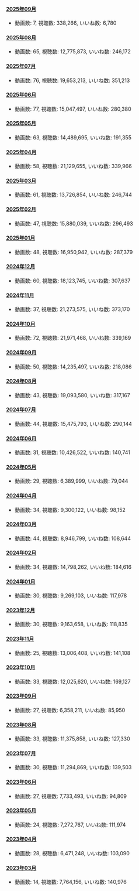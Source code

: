 #### [2025年09月](videos/202509 "wikilink")

-   動画数: 7, 視聴数: 338,266, いいね数: 6,780

#### [2025年08月](videos/202508 "wikilink")

-   動画数: 65, 視聴数: 12,775,873, いいね数: 246,172

#### [2025年07月](videos/202507 "wikilink")

-   動画数: 76, 視聴数: 19,653,213, いいね数: 351,213

#### [2025年06月](videos/202506 "wikilink")

-   動画数: 77, 視聴数: 15,047,497, いいね数: 280,380

#### [2025年05月](videos/202505 "wikilink")

-   動画数: 63, 視聴数: 14,489,695, いいね数: 191,355

#### [2025年04月](videos/202504 "wikilink")

-   動画数: 58, 視聴数: 21,129,655, いいね数: 339,966

#### [2025年03月](videos/202503 "wikilink")

-   動画数: 61, 視聴数: 13,726,854, いいね数: 246,744

#### [2025年02月](videos/202502 "wikilink")

-   動画数: 47, 視聴数: 15,880,039, いいね数: 296,493

#### [2025年01月](videos/202501 "wikilink")

-   動画数: 48, 視聴数: 16,950,942, いいね数: 287,379

#### [2024年12月](videos/202412 "wikilink")

-   動画数: 60, 視聴数: 18,123,745, いいね数: 307,637

#### [2024年11月](videos/202411 "wikilink")

-   動画数: 37, 視聴数: 21,273,575, いいね数: 373,170

#### [2024年10月](videos/202410 "wikilink")

-   動画数: 72, 視聴数: 21,971,468, いいね数: 339,169

#### [2024年09月](videos/202409 "wikilink")

-   動画数: 50, 視聴数: 14,235,497, いいね数: 218,086

#### [2024年08月](videos/202408 "wikilink")

-   動画数: 43, 視聴数: 19,093,580, いいね数: 317,167

#### [2024年07月](videos/202407 "wikilink")

-   動画数: 44, 視聴数: 15,475,793, いいね数: 290,144

#### [2024年06月](videos/202406 "wikilink")

-   動画数: 31, 視聴数: 10,426,522, いいね数: 140,741

#### [2024年05月](videos/202405 "wikilink")

-   動画数: 29, 視聴数: 6,389,999, いいね数: 79,044

#### [2024年04月](videos/202404 "wikilink")

-   動画数: 34, 視聴数: 9,300,122, いいね数: 98,152

#### [2024年03月](videos/202403 "wikilink")

-   動画数: 44, 視聴数: 8,946,799, いいね数: 108,644

#### [2024年02月](videos/202402 "wikilink")

-   動画数: 34, 視聴数: 14,798,262, いいね数: 184,616

#### [2024年01月](videos/202401 "wikilink")

-   動画数: 30, 視聴数: 9,269,103, いいね数: 117,978

#### [2023年12月](videos/202312 "wikilink")

-   動画数: 30, 視聴数: 9,163,658, いいね数: 118,835

#### [2023年11月](videos/202311 "wikilink")

-   動画数: 25, 視聴数: 13,006,408, いいね数: 141,108

#### [2023年10月](videos/202310 "wikilink")

-   動画数: 33, 視聴数: 12,025,620, いいね数: 169,127

#### [2023年09月](videos/202309 "wikilink")

-   動画数: 27, 視聴数: 6,358,211, いいね数: 85,950

#### [2023年08月](videos/202308 "wikilink")

-   動画数: 33, 視聴数: 11,375,858, いいね数: 127,330

#### [2023年07月](videos/202307 "wikilink")

-   動画数: 30, 視聴数: 11,294,869, いいね数: 139,503

#### [2023年06月](videos/202306 "wikilink")

-   動画数: 27, 視聴数: 7,733,493, いいね数: 94,809

#### [2023年05月](videos/202305 "wikilink")

-   動画数: 24, 視聴数: 7,272,767, いいね数: 111,974

#### [2023年04月](videos/202304 "wikilink")

-   動画数: 28, 視聴数: 6,471,248, いいね数: 103,090

#### [2023年03月](videos/202303 "wikilink")

-   動画数: 14, 視聴数: 7,764,156, いいね数: 140,976

